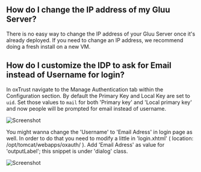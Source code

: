 ## How do I change the IP address of my Gluu Server?

There is no easy way to change the IP address of your Gluu Server once it's already deployed. If you need to change an IP address, we recommend doing a fresh install on a new VM.

## How do I customize the IDP to ask for Email instead of Username for login? 

In oxTrust navigate to the Manage Authentication tab within the Configuration section. By default the Primary Key and Local Key are set to `uid`. Set those values to `mail` for both 'Primary key' and 'Local primary key' and now people will be prompted for email instead of username.

![Screenshot](https://raw.githubusercontent.com/GluuFederation/docs/master/sources/img/oxTrustConfiguration/Configuration/Authentication/Manage_Authentication_Primary_key_change.png)

You might wanna change the 'Username' to 'Email Adress' in login page as well. In order to do that you need to modify a little in 'login.xhtml' ( location: /opt/tomcat/webapps/oxauth/ ). Add 'Email Adress' as value for 'outputLabel'; this snippet is under 'dialog' class. 

![Screenshot](https://raw.githubusercontent.com/GluuFederation/docs/master/sources/img/oxTrustConfiguration/Configuration/Authentication/Email_Address.png)

